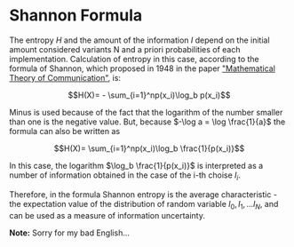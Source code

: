 # Shannon Formula

The entropy $H$ and the amount of the information $I$ depend on the initial amount considered variants N and a priori probabilities of each implementation. Calculation of entropy in this case, according to the formula of Shannon, which proposed in 1948 in the paper ["Mathematical Theory of Communication"](http://worrydream.com/refs/Shannon%20-%20A%20Mathematical%20Theory%20of%20Communication.pdf), is:

$$H(X)= - \sum_{i=1}^np(x_i)\log_b p(x_i)$$

Minus is used because of the fact that the logarithm of the number smaller than one is the  negative value. But, because $-\log a = \log \frac{1}{a}$  the formula can also be written as

$$H(X)= \sum_{i=1}^np(x_i)\log_b \frac{1}{p(x_i)}$$

In this case, the logarithm $\log_b \frac{1}{p(x_i)}$ is interpreted as a number of information obtained in the case of the i-th choise $I_i$.

Therefore, in the formula Shannon entropy is the average characteristic - the expectation value of the distribution of random variable ${I_0, I_1, ... I_N}$, and can be used as a measure of information uncertainty.

**Note:** Sorry for my bad English...
